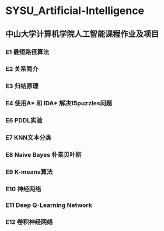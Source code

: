 # SYSU_Artificial-Intelligence
## 中山大学计算机学院人工智能课程作业及项目
### E1 最短路径算法
### E2 关系简介
### E3 归结原理
### E4 使用A* 和 IDA* 解决15puzzles问题
### E6 PDDL实验
### E7 KNN文本分类
### E8 Naive Bayes 朴素贝叶斯
### E9 K-means算法
### E10 神经网络
### E11 Deep Q-Learning Network
### E12 卷积神经网络
